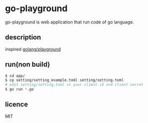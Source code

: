 # go-playground

go-playground is web application that run code of go language.

## description

inspired [golang/playground](https://github.com/golang/playground)

## run(non build)

```bash
$ cd app/
$ cp setting/setting_example.toml setting/setting.toml
# edit setting/setting.toml in your client id and client secret
$ go run *.go
```

## licence

MIT
